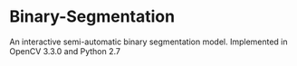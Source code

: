 # Binary-Segmentation
An interactive semi-automatic binary segmentation model. Implemented in OpenCV 3.3.0 and Python 2.7 

